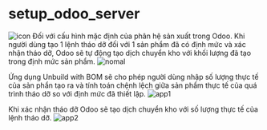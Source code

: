 # setup_odoo_server
![icon](https://user-images.githubusercontent.com/51324401/72133500-2bc9d980-33b4-11ea-93b4-8d997ee18e43.png)
Đối với cấu hình mặc định của phân hệ sản xuất trong Odoo. Khi người dùng tạo 1 lệnh tháo dỡ đối với 1 sản phẩm đã có định mức và xác nhận tháo dỡ, Odoo sẽ tự động tạo dịch chuyển kho với khối lượng đã tạo trong định mức sản phẩm.
![nomal](https://user-images.githubusercontent.com/51324401/72135100-430ac600-33b8-11ea-98e0-93b998bd16d5.PNG)

Ứng dụng Unbuild with BOM sẽ cho phép người dùng nhập số lượng thực tế của sản phẩn tạo ra và tính toán chệnh lệch giữa sản phẩm thực tế của quá trình tháo dỡ so với định mức đã thiết lập.
![app1](https://user-images.githubusercontent.com/51324401/72135105-4605b680-33b8-11ea-93fd-45eb95e3db09.PNG)

Khi xác nhận tháo dỡ Odoo sẽ tạo dịch chuyển kho với số lượng thực tế của lệnh tháo dỡ.
![app2](https://user-images.githubusercontent.com/51324401/72135109-48681080-33b8-11ea-8370-3af8b0c6117a.PNG)
